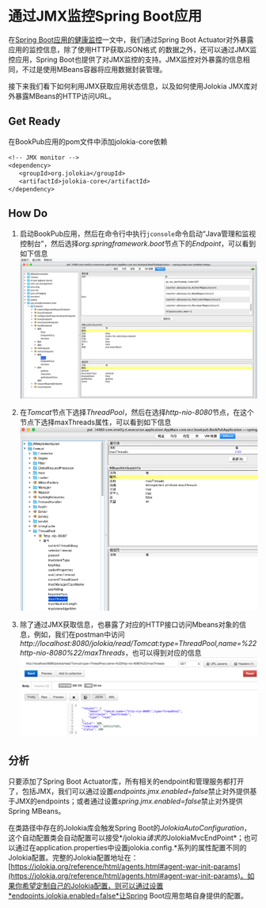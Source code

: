 # 通过JMX监控Spring Boot应用

在[Spring Boot应用的健康监控](http://www.jianshu.com/p/734519d3c383)一文中，我们通过Spring Boot Actuator对外暴露应用的监控信息，除了使用HTTP获取JSON格式 的数据之外，还可以通过JMX监控应用，Spring Boot也提供了对JMX监控的支持。JMX监控对外暴露的信息相同，不过是使用MBeans容器将应用数据封装管理。

接下来我们看下如何利用JMX获取应用状态信息，以及如何使用Jolokia JMX库对外暴露MBeans的HTTP访问URL。

## Get Ready

在BookPub应用的pom文件中添加jolokia-core依赖

```
<!-- JMX monitor -->
<dependency>
   <groupId>org.jolokia</groupId>
   <artifactId>jolokia-core</artifactId>
</dependency>
```

## How Do

1. 启动BookPub应用，然后在命令行中执行`jconsole`命令启动“Java管理和监视控制台”，然后选择*org.springframework.boot*节点下的*Endpoint*，可以看到如下信息
![Java管理和监视控制台](images/2.png)

2.  在*Tomcat*节点下选择*ThreadPool*，然后在选择*http-nio-8080*节点，在这个节点下选择maxThreads属性，可以看到如下信息
![查看应用的最大并发线程数](images/1e.png)

3. 除了通过JMX获取信息，也暴露了对应的HTTP接口访问Mbeans对象的信息，例如，我们在postman中访问*http://localhost:8080/jolokia/read/Tomcat:type=ThreadPool,name=%22http-nio-8080%22/maxThreads*，也可以得到对应的信息
![通过HTTP访问应用的最大并发线程数](images/ac.png)

## 分析

只要添加了Spring Boot Actuator库，所有相关的endpoint和管理服务都打开了，包括JMX，我们可以通过设置*endpoints.jmx.enabled=false*禁止对外提供基于JMX的endpoints；或者通过设置*spring.jmx.enabled=false*禁止对外提供Spring MBeans。

在类路径中存在的Jolokia库会触发Spring Boot的*JolokiaAutoConfiguration*，这个自动配置类会自动配置可以接受*/jolokia*请求的*JolokiaMvcEndPoint*；也可以通过在application.properties中设置jolokia.config.*系列的属性配置不同的Jolokia配置。完整的Jolokia配置地址在：[https://jolokia.org/reference/html/agents.html#agent-war-init-params](https://jolokia.org/reference/html/agents.html#agent-war-init-params)。如果你希望定制自己的Jolokia配置，则可以通过设置*endpoints.jolokia.enabled=false*让Spring Boot应用忽略自身提供的配置。

